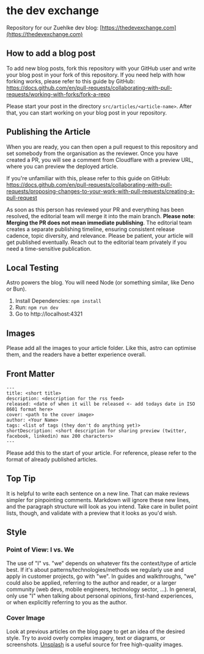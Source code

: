 # the dev exchange

Repository for our Zuehlke dev blog: [https://thedevexchange.com](https://thedevexchange.com)


## How to add a blog post

To add new blog posts, fork this repository with your GitHub user and write your blog post in your fork of this repository. 
If you need help with how forking works, please refer to this guide by GitHub: https://docs.github.com/en/pull-requests/collaborating-with-pull-requests/working-with-forks/fork-a-repo

Please start your post in the directory `src/articles/<article-name>`.
After that, you can start working on your blog post in your repository. 

## Publishing the Article

When you are ready, you can then open a pull request to this repository and set somebody from the organisation as the reviewer.
Once you have created a PR, you will see a comment from Cloudflare with a preview URL, where you can preview the deployed article.

If you're unfamiliar with this, please refer to this guide on GitHub: https://docs.github.com/en/pull-requests/collaborating-with-pull-requests/proposing-changes-to-your-work-with-pull-requests/creating-a-pull-request

As soon as this person has reviewed your PR and everything has been resolved, the editorial team will merge it into the main branch.
**Please note**: **Merging the PR does not mean immediate publishing**. 
The editorial team creates a separate publishing timeline, ensuring consistent release cadence, topic diversity, and relevance. 
Please be patient, your article will get published eventually. 
Reach out to the editorial team privately if you need a time-sensitive publication. 

## Local Testing

Astro powers the blog.
You will need Node (or something similar, like Deno or Bun).

1. Install Dependencies: `npm install`
2. Run: `npm run dev`
3. Go to http://localhost:4321

## Images

Please add all the images to your article folder.
Like this, astro can optimise them, and the readers have a better experience overall.

## Front Matter

```
---
title: <short title>
description: <description for the rss feed>
released: <date of when it will be released <- add todays date in ISO 8601 format here>
cover: <path to the cover image>
author: <Your Name>
tags: <list of tags (they don't do anything yet)>
shortDescription: <short description for sharing preview (twitter, facebook, linkedin) max 200 characters>
---
```
Please add this to the start of your article. For reference, please refer to the format of already published articles. 

## Top Tip

It is helpful to write each sentence on a new line.
That can make reviews simpler for pinpointing comments.
Markdown will ignore these new lines, and the paragraph structure will look as you intend.
Take care in bullet point lists, though, and validate with a preview that it looks as you'd wish.

## Style

### Point of View: I vs. We

The use of "I" vs. "we" depends on whatever fits the context/type of article best.
If it's about patterns/technologies/methods we regularly use and apply in customer projects, go with "we".
In guides and walkthroughs, "we" could also be applied, referring to the author and reader, or a larger community (web devs, mobile engineers, technology sector, …).
In general, only use "I" when talking about personal opinions, first-hand experiences, or when explicitly referring to you as the author.

### Cover Image

Look at previous articles on the blog page to get an idea of the desired style.
Try to avoid overly complex imagery, text or diagrams, or screenshots.
[Unsplash](https://unsplash.com) is a useful source for free high-quality images.

